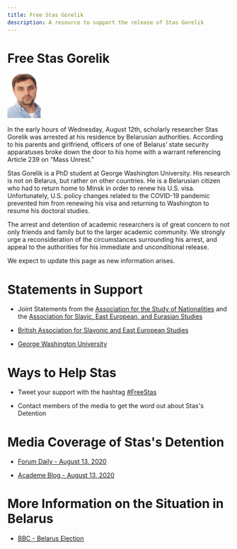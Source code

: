```yaml
---
title: Free Stas Gorelik 
description: A resource to support the release of Stas Gorelik 
---
```


# Free Stas Gorelik

<img src="stas.jpg" width="75px" height="100px">

In the early hours of Wednesday, August 12th, scholarly researcher Stas Gorelik was arrested at his residence by Belarusian authorities. According to his parents and girlfriend, officers of one of Belarus’ state security apparatuses broke down the door to his home with a warrant referencing Article 239 on “Mass Unrest.”

Stas Gorelik is a PhD student at George Washington University. His research is not on Belarus, but rather on other countries. He is a Belarusian citizen who had to return home to Minsk in order to renew his U.S. visa. Unfortunately, U.S. policy changes related to the COVID-19 pandemic prevented him from renewing his visa and returning to Washington to resume his doctoral studies. 

The arrest and detention of academic researchers is of great concern to not only friends and family but to the larger academic community. We strongly urge a reconsideration of the circumstances surrounding his arrest, and appeal to the authorities for his immediate and unconditional release.

We expect to update this page as new information arises.

# Statements in Support

- Joint Statements from the [Association for the Study of Nationalities](https://nationalities.org/news-archive/asn-statement-on-detention-of-stas-gorelik) and the [Association for Slavic, East European, and Eurasian Studies](https://www.aseees.org/advocacy/statement-concerning-detention-stas-gorelik)

- [British Association for Slavonic and East European Studies](https://basees.org/news/2020/8/13/basees-statement-on-recent-developments-in-belarus)

- [George Washington University](https://gwtoday.gwu.edu/statement-detention-gw-doctoral-student-stas-gorelik)

# Ways to Help Stas

- Tweet your support with the hashtag [#FreeStas](https://twitter.com/hashtag/FreeStas?src=hash)

- Contact members of the media to get the word out about Stas's Detention

# Media Coverage of Stas's Detention

- [Forum Daily - August 13, 2020](https://www.forumdaily.com/en/protesty-v-belarusi-7-tysyach-zaderzhannyx-zhenskie-zhivye-cepi-podderzhka-ot-diaspory-ssha/)

- [Academe Blog - August 13, 2020](https://academeblog.org/2020/08/13/against-the-detention-of-academic-researcher-stas-gorelik/)

# More Information on the Situation in Belarus

- [BBC - Belarus Election](https://www.bbc.com/news/world-europe-53760453)

